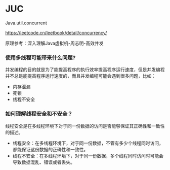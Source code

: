 # JUC

Java.util.concurrent

https://leetcode.cn/leetbook/detail/concurrency/

原理参考：深入理解Java虚拟机-周志明-高效并发

### 使用多线程可能带来什么问题?

并发编程的目的就是为了能提高程序的执行效率提高程序运行速度，但是并发编程并不总是能提高程序运行速度的，而且并发编程可能会遇到很多问题，比如：

- 内存泄漏
- 死锁
- 线程不安全

### 如何理解线程安全和不安全？

线程安全是在多线程环境下对于同一份数据的访问是否能够保证其正确性和一致性的描述。

- 线程安全：在多线程环境下，对于同一份数据，不管有多少个线程同时访问，都能保证这份数据的正确性和一致性。
- 线程不安全：在多线程环境下，对于同一份数据，多个线程同时访问时可能会导致数据混乱、错误或者丢失。
